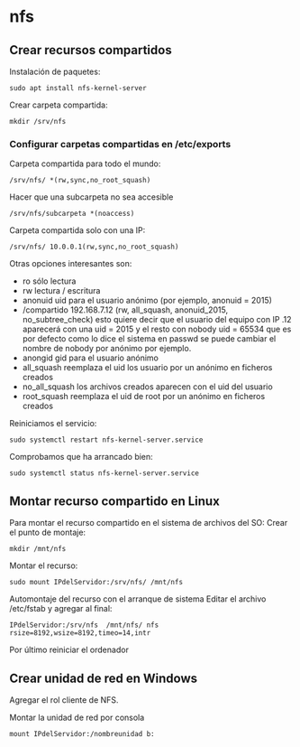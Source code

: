 # nfs
## Crear recursos compartidos
Instalación de paquetes:
```
sudo apt install nfs-kernel-server
```
Crear carpeta compartida:
```
mkdir /srv/nfs
```
### Configurar carpetas compartidas en /etc/exports
Carpeta compartida para todo el mundo:
```
/srv/nfs/ *(rw,sync,no_root_squash)
```
Hacer que una subcarpeta no sea accesible
```
/srv/nfs/subcarpeta *(noaccess)
```
Carpeta compartida solo con una IP:
```
/srv/nfs/ 10.0.0.1(rw,sync,no_root_squash)
```
Otras opciones interesantes son: 

* ro sólo lectura
* rw lectura / escritura
* anonuid uid para el usuario anónimo (por ejemplo, anonuid = 2015) 
* /compartido 192.168.7.12 (rw, all_squash, anonuid_2015, no_subtree_check) esto quiere decir que
el usuario del equipo con IP .12 aparecerá con una uid = 2015 y el resto con nobody uid =
65534 que es por defecto como lo dice el sistema en passwd se puede cambiar el nombre de nobody
por anónimo por ejemplo.
* anongid gid para el usuario anónimo
* all_squash reemplaza el uid los usuario por un anónimo en ficheros creados
* no_all_squash los archivos creados aparecen con el uid del usuario
* root_squash reemplaza el uid de root por un anónimo en ficheros creados

Reiniciamos el servicio:
```
sudo systemctl restart nfs-kernel-server.service
```
Comprobamos que ha arrancado bien:
```
sudo systemctl status nfs-kernel-server.service
```
## Montar recurso compartido en Linux
Para montar el recurso compartido en el sistema de archivos del SO:
Crear el punto de montaje:
```
mkdir /mnt/nfs
```
Montar el recurso:
```
sudo mount IPdelServidor:/srv/nfs/ /mnt/nfs
```
Automontaje del recurso con el arranque de sistema
Editar el archivo /etc/fstab y agregar al final:
```
IPdelServidor:/srv/nfs  /mnt/nfs/ nfs rsize=8192,wsize=8192,timeo=14,intr
```
Por último reiniciar el ordenador

## Crear unidad de red en Windows
Agregar el rol cliente de NFS.

Montar la unidad de red por consola
```
mount IPdelServidor:/nombreunidad b:
```
